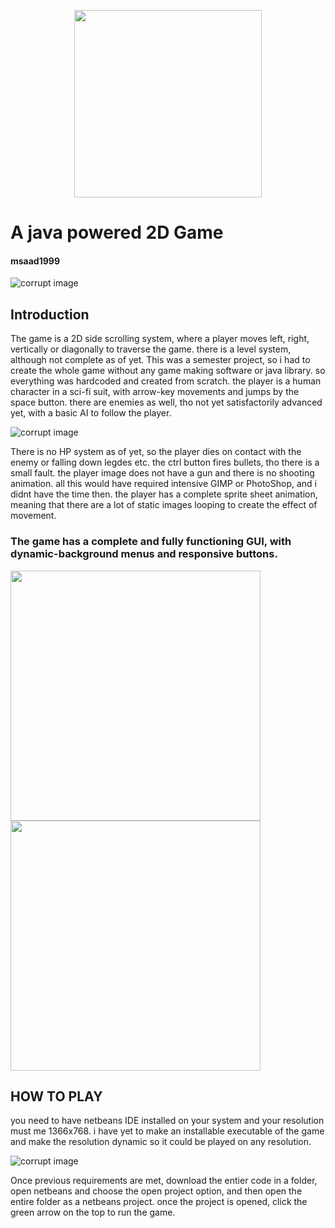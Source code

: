 
<p align="center">
  <img src="https://github.com/msaad1999/LOST/blob/master/data/LOST%20logo.png" width="300" aligh="center"/>
</p>

# A java powered 2D Game
#### msaad1999
![corrupt image](https://github.com/msaad1999/LOST/blob/master/assets/jump.gif)


## Introduction
The game is a 2D side scrolling system, where a player moves left, right, vertically or diagonally to traverse the game. there is a level system, although not complete as of yet. This was a semester project, so i had to create the whole game without any game making software or java library. so everything was hardcoded and created from scratch. the player is a human character in a sci-fi suit, with arrow-key movements and jumps by the space button. there are enemies as well, tho not yet satisfactorily advanced yet, with a basic AI to follow the player.

![corrupt image](https://github.com/msaad1999/LOST/blob/master/assets/fall.gif)

There is no HP system as  of yet, so the player dies on contact with the enemy or falling down legdes etc. the ctrl button fires bullets, tho there is a small fault. the player image does not have a gun and there is no shooting animation. all this would have required intensive GIMP or PhotoShop, and i didnt have the time then. the player has a complete sprite sheet animation, meaning that there are a lot of static images looping to create the effect of movement.

### The game has a complete and fully functioning GUI, with dynamic-background menus and responsive buttons.

<img src="https://github.com/msaad1999/LOST/blob/master/assets/MENU.gif" width="400"/>    <img src="https://github.com/msaad1999/LOST/blob/master/assets/menu%20GUI.gif" width="400"/>


## HOW TO PLAY

you need to have netbeans IDE installed on your system and your resolution must me 1366x768. i have yet to make an installable executable of the game and make the resolution dynamic so it could be played on any resolution. 

![corrupt image](https://github.com/msaad1999/LOST/blob/master/assets/speedrun.gif)

Once previous requirements are met, download the entier code in a folder, open netbeans and choose the open project option, and then open the entire folder as a netbeans project. once the project is opened, click the green arrow on the top to run the game.
